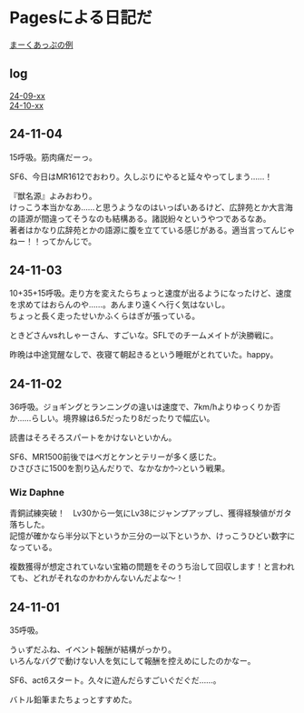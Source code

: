 # Pagesによる日記だ
[まーくあっぷの例](https://docs.github.com/ja/get-started/writing-on-github/getting-started-with-writing-and-formatting-on-github/basic-writing-and-formatting-syntax)

## log
[24-09-xx](./2409.md)  
[24-10-xx](./2410.md)

## 24-11-04
15呼吸。筋肉痛だーっ。

SF6、今日はMR1612でおわり。久しぶりにやると延々やってしまう……！

『獣名源』よみおわり。  
けっこう本当かなあ……と思うようなのはいっぱいあるけど、広辞苑とか大言海の語源が間違ってそうなのも結構ある。諸説紛々というやつであるなあ。  
著者はかなり広辞苑とかの語源に腹を立てている感じがある。適当言ってんじゃねー！！ってかんじで。

## 24-11-03
10+35+15呼吸。走り方を変えたらちょっと速度が出るようになったけど、速度を求めてはおらんのや……。あんまり遠くへ行く気はないし。  
ちょっと長く走ったせいかふくらはぎが張っている。

ときどさんvsれしゃーさん、すごいな。SFLでのチームメイトが決勝戦に。

昨晩は中途覚醒なしで、夜寝て朝起きるという睡眠がとれていた。happy。

## 24-11-02
36呼吸。ジョギングとランニングの違いは速度で、7km/hよりゆっくりか否か……らしい。境界線は6.5だったり8だったりで幅広い。

読書はそろそろスパートをかけないといかん。

SF6、MR1500前後ではベガとケンとテリーが多く感じた。  
ひさびさに1500を割り込んだりで、なかなかｳｰﾝという戦果。

### Wiz Daphne
青銅試練突破！　Lv30から一気にLv38にジャンプアップし、獲得経験値がガタ落ちした。  
記憶が確かなら半分以下というか三分の一以下というか、けっこうひどい数字になっている。

複数獲得が想定されていない宝箱の問題をそのうち治して回収します！と言われても、どれがそれなのかわかんないんだよな～！


## 24-11-01
35呼吸。

うぃずだふね、イベント報酬が結構がっかり。  
いろんなバグで動けない人を気にして報酬を控えめにしたのかなー。

SF6、act6スタート。久々に遊んだらすごいぐだぐだ……。

バトル鉛筆またちょっとすすめた。